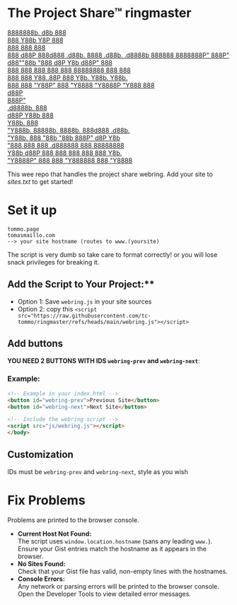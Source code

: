 # The Project Share™ ringmaster

[8888888b.                   d8b                   888    
888   Y88b                  Y8P                   888    
888    888                                        888    
888   d88P 888d888 .d88b.  8888  .d88b.   .d8888b 888888 
8888888P"  888P"  d88""88b "888 d8P  Y8b d88P"    888    
888        888    888  888  888 88888888 888      888    
888        888    Y88..88P  888 Y8b.     Y88b.    Y88b.  
888        888     "Y88P"   888  "Y8888   "Y8888P  "Y888 
                            888                          
                          d88P                          
                        888P"                           
 .d8888b.  888                                           
d88P  Y88b 888                                           
Y88b.      888                                           
 "Y888b.   88888b.   8888b.  888d888 .d88b.              
    "Y88b. 888 "88b     "88b 888P"  d8P  Y8b             
      "888 888  888 .d888888 888    88888888             
Y88b  d88P 888  888 888  888 888    Y8b.                 
 "Y8888P"  888  888 "Y888888 888     "Y8888](https://projectshare.comp-soc.com/)

This wee repo that handles the project share webring. Add your site to *sites.txt* to get started!

# Set it up
```
tommo.page
tomasmaillo.com
--> your site hostname (routes to www.(yoursite) 
```
The script is very dumb so take care to format correctly! or you will lose snack privileges for breaking it.

## Add the Script to Your Project:**
   - Option 1: Save `webring.js` in your site sources
   - Option 2: copy this
      `<script src="https://raw.githubusercontent.com/tc-tommo/ringmaster/refs/heads/main/webring.js"></script>`
     

## **Add buttons**
**YOU NEED 2 BUTTONS WITH IDS `webring-prev` and `webring-next`**:
### Example:
 ```html
 <!-- Example in your index.html -->
 <button id="webring-prev">Previous Site</button>
 <button id="webring-next">Next Site</button>
 
 <!-- Include the webring script -->
 <script src="js/webring.js"></script>
 </body>
 ```

## Customization
IDs must be `webring-prev` and `webring-next`, style as you wish

# Fix Problems
Problems are printed to the browser console.
- **Current Host Not Found:**  
  The script uses `window.location.hostname` (sans any leading `www.`). Ensure your Gist entries match the hostname as it appears in the browser.
- **No Sites Found:**  
  Check that your Gist file has valid, non-empty lines with the hostnames.
- **Console Errors:**  
  Any network or parsing errors will be printed to the browser console. Open the Developer Tools to view detailed error messages.


